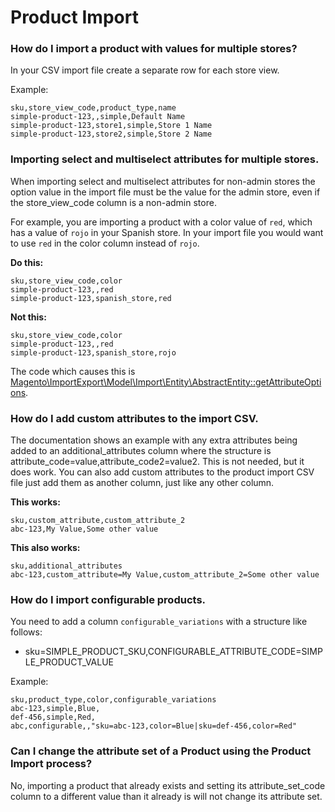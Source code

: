 # Product Import

### How do I import a product with values for multiple stores?

In your CSV import file create a separate row for each store view.

Example:
```
sku,store_view_code,product_type,name
simple-product-123,,simple,Default Name
simple-product-123,store1,simple,Store 1 Name
simple-product-123,store2,simple,Store 2 Name
```

### Importing select and multiselect attributes for multiple stores.

When importing select and multiselect attributes for non-admin stores the option value in the import file must be the value for the admin store, even if the store_view_code column is a non-admin store.

For example, you are importing a product with a color value of `red`, which has a value of `rojo` in your Spanish store. In your import file you would want to use `red` in the color column instead of `rojo`.

**Do this:**
```
sku,store_view_code,color
simple-product-123,,red
simple-product-123,spanish_store,red
```

**Not this:**
```
sku,store_view_code,color
simple-product-123,,red
simple-product-123,spanish_store,rojo
```

The code which causes this is [Magento\ImportExport\Model\Import\Entity\AbstractEntity::getAttributeOptions](https://github.com/magento/magento2/blob/develop/app/code/Magento/ImportExport/Model/Import/Entity/AbstractEntity.php#L488-L489).


### How do I add custom attributes to the import CSV.

The documentation shows an example with any extra attributes being added to an additional_attributes column where the structure is attribute_code=value,attribute_code2=value2. This is not needed, but it does work. You can also add custom attributes to the product import CSV file just add them as another column, just like any other column.

**This works:**
```
sku,custom_attribute,custom_attribute_2
abc-123,My Value,Some other value
```

**This also works:**
```
sku,additional_attributes
abc-123,custom_attribute=My Value,custom_attribute_2=Some other value
```

### How do I import configurable products.

You need to add a column `configurable_variations` with a structure like follows:
* sku=SIMPLE_PRODUCT_SKU,CONFIGURABLE_ATTRIBUTE_CODE=SIMPLE_PRODUCT_VALUE

Example:
```
sku,product_type,color,configurable_variations
abc-123,simple,Blue,
def-456,simple,Red,
abc,configurable,,"sku=abc-123,color=Blue|sku=def-456,color=Red"
```

### Can I change the attribute set of a Product using the Product Import process?

No, importing a product that already exists and setting its attribute_set_code column to a different value than it already is will not change its attribute set.
